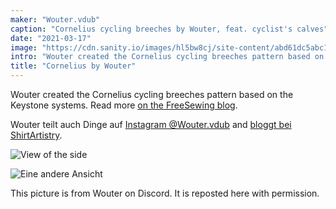 ```yaml
---
maker: "Wouter.vdub"
caption: "Cornelius cycling breeches by Wouter, feat. cyclist's calves"
date: "2021-03-17"
image: "https://cdn.sanity.io/images/hl5bw8cj/site-content/abd61dc5abc173a4e858d03b5f1af80fed297957-571x613.jpg"
intro: "Wouter created the Cornelius cycling breeches pattern based on the Keystone systems. Read more on the FreeSewing blog ."
title: "Cornelius by Wouter"
---
```


Wouter created the Cornelius cycling breeches pattern based on the Keystone systems. Read more [on the FreeSewing blog](https://freesewing.org/blog/cornelius-cycling-breeches/).

Wouter teilt auch Dinge auf [Instagram @Wouter.vdub](https://www.instagram.com/Wouter.vdub/) and [bloggt bei ShirtArtistry](https://shirtartistry.blog/).

![View of the side](https://posts.freesewing.org/uploads/cornelius_by_wouter_cornelius2_de4bd8f66a.jpg "View of the side")

![Eine andere Ansicht](https://posts.freesewing.org/uploads/cornelius_by_wouter_cornelius3_615eb9fce1.jpg)

<Note>

This picture is from Wouter on Discord. It is reposted here with permission.

</Note>
